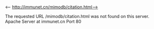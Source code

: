 <-- http://immunet.cn/mimodb/citation.html-->

The requested URL /mimodb/citation.html was not found on this server.
Apache Server at immunet.cn Port 80